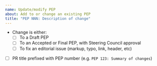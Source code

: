 ```yaml
---
name: Update/modify PEP
about: Add to or change an existing PEP
title: "PEP NNN: Description of change"
---
```


<!--
**Please** read our Contributing Guidelines (CONTRIBUTING.rst)
to make sure this repo is the right place for your proposed change. Thanks!
-->

* Change is either:
    * [ ] To a Draft PEP
    * [ ] To an Accepted or Final PEP, with Steering Council approval
    * [ ] To fix an editorial issue (markup, typo, link, header, etc)
* [ ] PR title prefixed with PEP number (e.g. ``PEP 123: Summary of changes``)
